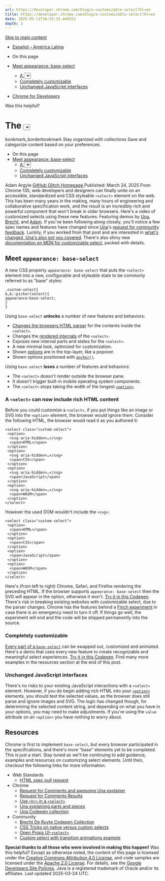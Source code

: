 ```yaml
---
url: https://developer.chrome.com/blog/a-customizable-select?hl=en
title: https://developer.chrome.com/blog/a-customizable-select?hl=en
date: 2025-05-11T16:53:33.449322
depth: 2
---
```


[ Skip to main content ](https://developer.chrome.com/blog/a-customizable-select?hl=en#main-content)
  * [Español – América Latina](https://developer.chrome.com/blog/a-customizable-select?hl=es-419)




  * On this page
  * [Meet appearance: base-select](https://developer.chrome.com/blog/a-customizable-select?hl=en#meet_appearance_base-select)
    * [A <select> can now include rich HTML content](https://developer.chrome.com/blog/a-customizable-select?hl=en#a_select_can_now_include_rich_html_content)
    * [Completely customizable](https://developer.chrome.com/blog/a-customizable-select?hl=en#completely_customizable)
    * [Unchanged JavaScript interfaces](https://developer.chrome.com/blog/a-customizable-select?hl=en#unchanged_javascript_interfaces)


  * [ Chrome for Developers ](https://developer.chrome.com/)


Was this helpful?
#  The <select> element can now be customized with CSS 
bookmark_borderbookmark Stay organized with collections  Save and categorize content based on your preferences.
  * On this page
  * [Meet appearance: base-select](https://developer.chrome.com/blog/a-customizable-select?hl=en#meet_appearance_base-select)
    * [A <select> can now include rich HTML content](https://developer.chrome.com/blog/a-customizable-select?hl=en#a_select_can_now_include_rich_html_content)
    * [Completely customizable](https://developer.chrome.com/blog/a-customizable-select?hl=en#completely_customizable)
    * [Unchanged JavaScript interfaces](https://developer.chrome.com/blog/a-customizable-select?hl=en#unchanged_javascript_interfaces)


Adam Argyle 
[ GitHub ](https://github.com/argyleink) [ Glitch ](https://glitch.com/@argyleink) [ Homepage ](https://nerdy.dev)
Published: March 24, 2025 
From Chrome 135, web developers and designers can finally unite on an accessible, standardized and CSS styleable `<select>` element on the web. This has been many years in the making, many hours of engineering and collaborative specification work, and the result is an incredibly rich and powerful component that won't break in older browsers.
Here's a video of customized selects using these new features:
Featuring demos by [Una](https://codepen.io/una/full/MWMmYxb), [Brecht](https://codepen.io/utilitybend/full/ZEPBGGR), and [Adam](https://cdpn.io/pen/debug/wvYrZEV).
If you've been following along closely, you'll notice a few spec names and features have changed since [Una](https://una.im/)'s [request for community feedback](https://developer.chrome.com/blog/rfc-customizable-select). Luckily, if you worked from that post and are interested in [what's changed, Una's also got you covered](https://una.im/select-updates/).
There's also shiny new [documentation on MDN for customizable select](https://developer.mozilla.org/docs/Learn_web_development/Extensions/Forms/Customizable_select), packed with details.
## Meet `appearance: base-select`
A new CSS property `appearance: base-select` that puts the `<select>` element into a new, configurable and styleable state to be commonly referred to as "base" styles:
```
.custom-select{
&,&::picker(select){
appearance:base-select;
}
}

```

Using `base-select` **unlocks** a number of new features and behaviors:
  * [Changes the browsers HTML parser](https://open-ui.org/components/customizableselect/#html-parser-changes) for the contents inside the `<select>`.
  * Changes the [rendered internals](https://open-ui.org/components/customizableselect/#anatomy-of-the-customizable-select-element) of the `<select>`.
  * Exposes new internal parts and states for the `<select>`.
  * A new minimal look, optimized for customization.
  * Shown [options](https://developer.mozilla.org/docs/Web/HTML/Element/option) are in the top-layer, like a popover.
  * Shown options positioned with [`anchor()`](https://developer.mozilla.org/docs/Web/CSS/anchor).


Using `base-select` **loses** a number of features and behaviors:
  * The `<select>` doesn't render outside the browser pane.
  * It doesn't trigger built-in mobile operating system components.
  * The `<select>` stops taking the width of the longest [`<option>`](https://developer.mozilla.org/docs/Web/HTML/Element/option).


### A `<select>` can now include rich HTML content
Before you could customize a `<select>`, if you put things like an image or SVG into the `<option>` element, the browser would ignore them.
Consider the following HTML, the browser would read it as you authored it:
```
<select class="custom-select">
 <option>
  <svg aria-hidden>…</svg>
  <span>HTML</span>
 </option>
 <option>
  <svg aria-hidden>…</svg>
  <span>CSS</span>
 </option>
 <option>
  <svg aria-hidden>…</svg>
  <span>JavaScript</span>
 </option>
 <option>
  <svg aria-hidden>…</svg>
  <span>WASM</span>
 </option>
</select>

```

However the used DOM wouldn't include the `<svg>`:
```
<select class="custom-select">
 <option>
  <span>HTML</span>
 </option>
 <option>
  <span>CSS</span>
 </option>
 <option>
  <span>JavaScript</span>
 </option>
 <option>
  <span>WASM</span>
 </option>
</select>

```

Here's (from left to right) Chrome, Safari, and Firefox rendering the preceding HTML. If the browser supports `appearance: base-select` then the SVG will appear in the option, otherwise it won't.
[Try it in this Codepen](https://codepen.io/web-dot-dev/pen/zxYaXzZ).
There's risk in breaking existing websites with customizable select, due to the parser changes. Chrome has the features behind a [Finch experiment](https://developer.chrome.com/docs/web-platform/chrome-finch) in case there is an emergency need to turn it off. If things go well, the experiment will end and the code will be shipped permanently into the source.
### Completely customizable
[Every part of a `base-select`](https://una.im/select-updates/) can be swapped out, customized and animated. Here's a demo that uses every new feature to create recognizable and meaningful select experiences.
[Try it in this Codepen](https://codepen.io/web-dot-dev/pen/gbOKyRZ).
Find many more examples in the resources section at the end of this post.
### Unchanged JavaScript interfaces
There's no risks to your existing JavaScript interactions with a `<select>` element.
However, if you do begin adding rich HTML into your [`<option>`](https://developer.mozilla.org/docs/Web/HTML/Element/option) elements, you should test the selected values, as the browser does still parse and ignore images and SVG. The logic has changed though, for determining the selected content string, and depending on what you have in your options, you may need to make adjustments.
If you're using the `value` attribute on an `<option>` you have nothing to worry about.
## Resources
Chrome is first to implement `base-select`, but every browser participated in the specifications, and there's more "base" elements yet to be completed. This is just a start.
Stay tuned as we'll be continuing to add guidance, examples and resources on customizing select elements. Until then, checkout the following links for more information.
  * Web Standards 
    * [HTML spec pull request](https://github.com/whatwg/html/issues/9799)
  * Chrome 
    * [Request for Comments and awesome Una explainer](https://developer.chrome.com/blog/rfc-customizable-select)
    * [Request for Comments Results](https://developer.chrome.com/blog/rfc-customizable-select-findings)
    * [Use `<hr>` in a `<select>`](https://developer.chrome.com/blog/hr-in-select)
    * [Una explaining parts and pieces](https://una.im/select-updates/)
    * [Una Codepen collection](https://codepen.io/collection/BNZjPe)
  * Community 
    * [Brecht De Ruyte Codepen Collection](https://codepen.io/collection/qOGape)
    * [CSS Tricks on native versus custom selects](https://css-tricks.com/striking-a-balance-between-native-and-custom-select-elements/)
    * [Open Props UI-`<select>`](https://open-props-ui.netlify.app/components/inputs/select.html)
    * [Custom select with transition animations example](https://codepen.io/argyleink/pen/QWXexXK)


**Special thanks to all those who were involved in making this happen!**
Was this helpful?
Except as otherwise noted, the content of this page is licensed under the [Creative Commons Attribution 4.0 License](https://creativecommons.org/licenses/by/4.0/), and code samples are licensed under the [Apache 2.0 License](https://www.apache.org/licenses/LICENSE-2.0). For details, see the [Google Developers Site Policies](https://developers.google.com/site-policies). Java is a registered trademark of Oracle and/or its affiliates.
Last updated 2025-03-24 UTC.


